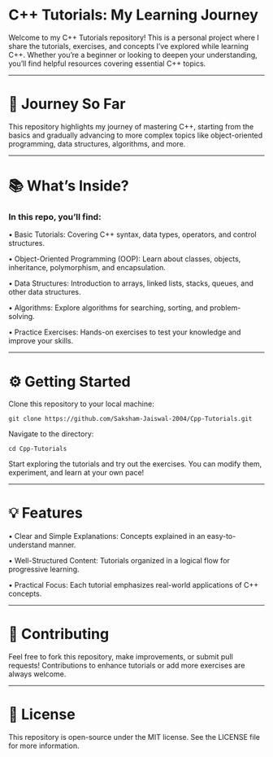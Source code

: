 # C++ Tutorials: My Learning Journey

Welcome to my C++ Tutorials repository! This is a personal project where I share the tutorials, exercises, and concepts I’ve explored while learning C++. Whether you’re a beginner or looking to deepen your understanding, you’ll find helpful resources covering essential C++ topics.

---

# 🚀 Journey So Far

This repository highlights my journey of mastering C++, starting from the basics and gradually advancing to more complex topics like object-oriented programming, data structures, algorithms, and more.

---

# 📚 What’s Inside?

### In this repo, you’ll find:

• Basic Tutorials: Covering C++ syntax, data types, operators, and control structures.

• Object-Oriented Programming (OOP): Learn about classes, objects, inheritance, polymorphism, and encapsulation.

• Data Structures: Introduction to arrays, linked lists, stacks, queues, and other data structures.

• Algorithms: Explore algorithms for searching, sorting, and problem-solving.

• Practice Exercises: Hands-on exercises to test your knowledge and improve your skills.

---

# ⚙️ Getting Started

Clone this repository to your local machine:

```
git clone https://github.com/Saksham-Jaiswal-2004/Cpp-Tutorials.git
```

Navigate to the directory:

```
cd Cpp-Tutorials
```

Start exploring the tutorials and try out the exercises. You can modify them, experiment, and learn at your own pace!

---

# 💡 Features

• Clear and Simple Explanations: Concepts explained in an easy-to-understand manner.

• Well-Structured Content: Tutorials organized in a logical flow for progressive learning.

• Practical Focus: Each tutorial emphasizes real-world applications of C++ concepts.

---

# 🎯 Contributing

Feel free to fork this repository, make improvements, or submit pull requests! Contributions to enhance tutorials or add more exercises are always welcome.

---

# 📜 License

This repository is open-source under the MIT license. See the LICENSE file for more information.
